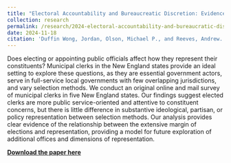 ```yaml
---
title: "Electoral Accountability and Bureaucreatic Discretion: Evidence from County Coroners and the COVID-19 Pandemic"
collection: research
permalink: /research/2024-electoral-accountability-and-bureaucratic-discretion
date: 2024-11-18
citation: 'Duffin Wong, Jordan, Olson, Michael P., and Reeves, Andrew. (2024). &quot;Electoral Accountability and Bureaucreatic Discretion: Evidence from County Coroners and the COVID-19 Pandemics&quot;.'
---
```

Does electing or appointing public officials affect how they represent their constituents? Municipal clerks in the New England states provide an ideal setting to explore these questions, as they are essential government actors, serve in full-service local governments with few overlapping jurisdictions, and vary selection methods. We conduct an original online and mail survey of municipal clerks in five New England states. Our findings suggest elected clerks are more public service-oriented and attentive to constituent concerns, but there is little difference in substantive ideological, partisan, or policy representation between selection methods. Our analysis provides clear evidence of the relationship between the extensive margin of elections and representation, providing a model for future exploration of additional offices and dimensions of representation.

[**Download the paper here**](https://jordanduffinw.github.io/files/papers/20241118-electoral_accountability_and_bureaucratic_discretion.pdf)

<object data="/files/papers/20241118-electoral_accountability_and_bureaucratic_discretion.pdf" width="1240" height="1754" type='application/pdf'></object>